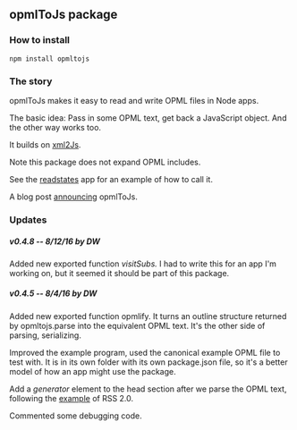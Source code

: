 ## opmlToJs package

### How to install

`npm install opmltojs`

### The story

opmlToJs makes it easy to read and write OPML files in Node apps. 

The basic idea: Pass in some OPML text, get back a JavaScript object. And the other way works too. 

It builds on <a href="https://github.com/Leonidas-from-XIV/node-xml2js">xml2Js</a>.

Note this package does not expand OPML includes. 

See the <a href="https://github.com/scripting/opmlToJs/tree/master/examples/readstates">readstates</a> app for an example of how to call it. 

A blog post <a href="http://scripting.com/2017/08/07.html#a093801">announcing</a> opmlToJs.

### Updates

##### v0.4.8 -- 8/12/16 by DW

Added new exported function <i>visitSubs.</i> I had to write this for an app I'm working on, but it seemed it should be part of this package. 

##### v0.4.5 -- 8/4/16 by DW

Added new exported function opmlify. It turns an outline structure returned by opmltojs.parse into the equivalent OPML text. It's the other side of parsing, serializing. 

Improved the example program, used the canonical example OPML file to test with. It is in its own folder with its own package.json file, so it's a better model of how an app might use the package. 

Add a <i>generator</i> element to the head section after we parse the OPML text, following the <a href="http://cyber.harvard.edu/rss/rss.html#optionalChannelElements">example</a> of RSS 2.0. 

Commented some debugging code. 

